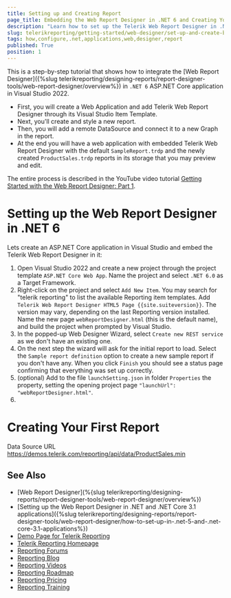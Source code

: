 ```yaml
---
title: Setting up and Creating Report
page_title: Embedding the Web Report Designer in .NET 6 and Creating Your First Report
description: "Learn how to set up the Telerik Web Report Designer in .NET 6 applications via the Visual Studio Item Templates and how to create a report with Logo and Graph in this step by step tutorial."
slug: telerikreporting/getting-started/web-designer/set-up-and-create-basic-report
tags: how,configure,.net,applications,web,designer,report
published: True
position: 1
---
```


This is a step-by-step tutorial that shows how to integrate the [Web Report Designer]({%slug telerikreporting/designing-reports/report-designer-tools/web-report-designer/overview%}) in `.NET 6` ASP.NET Core application in Visual Studio 2022.

* First, you will create a Web Application and add Telerik Web Report Designer through its Visual Studio Item Template.
* Next, you'll create and style a new report.
* Then, you will add a remote DataSource and connect it to a new Graph in the report.
* At the end you will have a web application with embedded Telerik Web Report Designer with the default `SampleReport.trdp` and the newly created `ProductSales.trdp` reports in its storage that you may preview and edit.

The entire process is described in the YouTube video tutorial [Getting Started with the Web Report Designer: Part 1](https://www.youtube.com/watch?v=L-utkcB8-5c).

# Setting up the Web Report Designer in .NET 6

Lets create an ASP.NET Core application in Visual Studio and embed the Telerik Web Report Designer in it:

1. Open Visual Studio 2022 and create a new project through the project template `ASP.NET Core Web App`. Name the project and select `.NET 6.0` as a Target Framework.
1. Right-click on the project and select `Add New Item`. You may search for "telerik reporting" to list the available Reporting item templates. Add `Telerik Web Report Designer HTML5 Page {{site.suiteversion}}`. The version may vary, depending on the last Reporting version installed. Name the new page `webReportDesigner.html` (this is the default name), and build the project when prompted by Visual Studio.
1. In the popped-up Web Designer Wizard, select `Create new REST service` as we don't have an existing one.
1. On the next step the wizard will ask for the initial report to load. Select the `Sample report definition` option to create a new sample report if you don't have any. When you click `Finish` you should see a status page confirming that everything was set up correctly.
1. (optional) Add to the file `launchSetting.json` in folder `Properties` the property, setting the opening project page `"launchUrl": "webReportDesigner.html"`.
1.

# Creating Your First Report

Data Source URL https://demos.telerik.com/reporting/api/data/ProductSales.min


## See Also

* [Web Report Designer](%{slug telerikreporting/designing-reports/report-designer-tools/web-report-designer/overview%})
* [Setting up the Web Report Designer in .NET and .NET Core 3.1 applications]({%slug telerikreporting/designing-reports/report-designer-tools/web-report-designer/how-to-set-up-in-.net-5-and-.net-core-3.1-applications%})
* [Demo Page for Telerik Reporting](https://demos.telerik.com/reporting)
* [Telerik Reporting Homepage](https://www.telerik.com/products/reporting)
* [Reporting Forums](https://www.telerik.com/forums/reporting)
* [Reporting Blog](https://www.telerik.com/blogs/tag/reporting)
* [Reporting Videos](https://www.telerik.com/videos/reporting)
* [Reporting Roadmap](https://www.telerik.com/support/whats-new/reporting/roadmap)
* [Reporting Pricing](https://www.telerik.com/purchase/individual/reporting)
* [Reporting Training](https://learn.telerik.com/learn/course/external/view/elearning/19/reporting-report-server-training)
